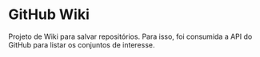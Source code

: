 # GitHub Wiki

Projeto de Wiki para salvar repositórios. Para isso, foi consumida a API do GitHub para listar os conjuntos de interesse.

